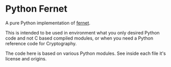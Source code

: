 Python Fernet
=============


A pure Python implementation of [fernet](https://github.com/fernet/spec/blob/master/Spec.md).

This is intended to be used in environment what you only desired Python code and not C based 
compiled modules, or when you need a Python reference code for Cryptography.

The code here is based on various Python modules. See inside each file it's license
and origins.

